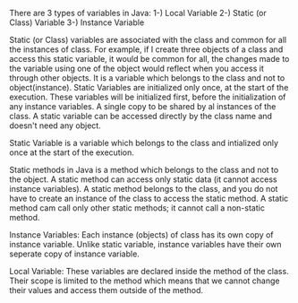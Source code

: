 There are 3 types of variables in Java:
1-) Local Variable
2-) Static (or Class) Variable
3-) Instance Variable

Static (or Class) variables are associated with the class and common for all the instances of class. For example, if I create three objects of a class and access this static variable, it would be common for all, the changes made to the variable using one of the object would reflect when you access it through other objects. It is a variable which belongs to the class and not to object(instance). Static Variables are initialized only once, at the start of the execution. These variables will be initialized first, before the initialization of any instance variables. A single copy to be shared by al instances of the class. A static variable can be accessed directly by the class name and doesn't need any object. 

Static Variable is a variable which belongs to the class and intialized only once at the start of the execution. 

Static methods in Java is a method which belongs to the class and not to the object. A static method can access only static data (it cannot access instance variables). A static method belongs to the class, and you do not have to create an instance of the class to access the static method. A static method cam call only other static methods; it cannot call a non-static method. 


Instance Variables: Each instance (objects) of class has its own copy of instance variable. Unlike static variable, instance variables have their own seperate copy of instance variable. 

Local Variable: These variables are declared inside the method of the class. Their scope is limited to the method which means that we cannot change their values and access them outside of the method. 